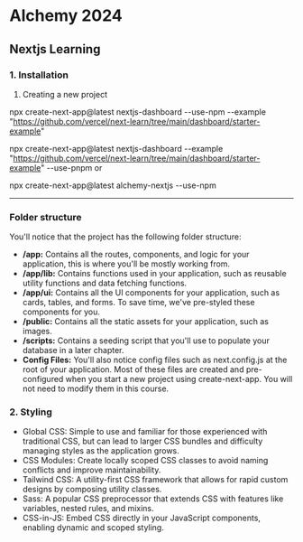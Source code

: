 # Alchemy 2024

## Nextjs Learning

### 1. Installation

1. Creating a new project

npx create-next-app@latest nextjs-dashboard --use-npm --example "https://github.com/vercel/next-learn/tree/main/dashboard/starter-example"

npx create-next-app@latest nextjs-dashboard --example "https://github.com/vercel/next-learn/tree/main/dashboard/starter-example" --use-pnpm
or

npx create-next-app@latest alchemy-nextjs --use-npm

---

### Folder structure

You'll notice that the project has the following folder structure:

- **/app:** Contains all the routes, components, and logic for your application, this is where you'll be mostly working from.
- **/app/lib:** Contains functions used in your application, such as reusable utility functions and data fetching functions.
- **/app/ui:** Contains all the UI components for your application, such as cards, tables, and forms. To save time, we've pre-styled these components for you.
- **/public:** Contains all the static assets for your application, such as images.
- **/scripts:** Contains a seeding script that you'll use to populate your database in a later chapter.
- **Config Files:** You'll also notice config files such as next.config.js at the root of your application. Most of these files are created and pre-configured when you start a new project using create-next-app. You will not need to modify them in this course.

### 2. Styling

- Global CSS: Simple to use and familiar for those experienced with traditional CSS, but can lead to larger CSS bundles and difficulty managing styles as the application grows.
- CSS Modules: Create locally scoped CSS classes to avoid naming conflicts and improve maintainability.
- Tailwind CSS: A utility-first CSS framework that allows for rapid custom designs by composing utility classes.
- Sass: A popular CSS preprocessor that extends CSS with features like variables, nested rules, and mixins.
- CSS-in-JS: Embed CSS directly in your JavaScript components, enabling dynamic and scoped styling.
